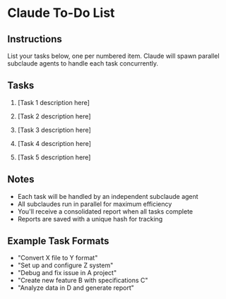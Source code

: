 # Claude To-Do List

## Instructions
List your tasks below, one per numbered item. Claude will spawn parallel subclaude agents to handle each task concurrently.

## Tasks

1. [Task 1 description here]

2. [Task 2 description here]

3. [Task 3 description here]

4. [Task 4 description here]

5. [Task 5 description here]

## Notes
- Each task will be handled by an independent subclaude agent
- All subclaudes run in parallel for maximum efficiency
- You'll receive a consolidated report when all tasks complete
- Reports are saved with a unique hash for tracking

## Example Task Formats
- "Convert X file to Y format"
- "Set up and configure Z system"
- "Debug and fix issue in A project"
- "Create new feature B with specifications C"
- "Analyze data in D and generate report"